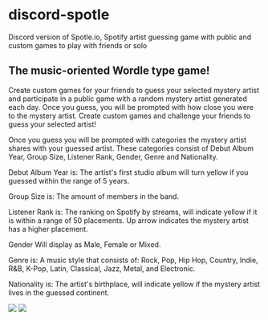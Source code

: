 # discord-spotle
Discord version of Spotle.io, Spotify artist guessing game with public and custom games to play with friends or solo


## The music-oriented Wordle type game! 
Create custom games for your friends to guess your selected mystery artist and participate in a public game with a random mystery artist generated each day. 
Once you guess, you will be prompted with how close you were to the mystery artist. 
Create custom games and challenge your friends to guess your selected artist! 

Once you guess you will be prompted with categories the mystery artist shares with your guessed artist. These categories consist of Debut Album Year, Group Size, Listener Rank, Gender, Genre and Nationality. 

Debut Album Year is: 
The artist's first studio album will turn yellow if you guessed within the range of 5 years. 

Group Size is: 
The amount of members in the band. 

Listener Rank is: 
The ranking on Spotify by streams, will indicate yellow if it is within a range of 50 placements. Up arrow indicates the mystery artist has a higher placement. 

Gender
Will display as Male, Female or Mixed. 

Genre is: 
A music style that consists of: Rock, Pop, Hip Hop, Country, Indie, R&B, K-Pop, Latin, Classical, Jazz, Metal, and Electronic. 

Nationality is: 
The artist's birthplace, will indicate yellow if the mystery artist lives in the guessed continent. 




![](https://imgur.com/a/GnxXwf4)
![](https://imgur.com/a/E03PKHD)
